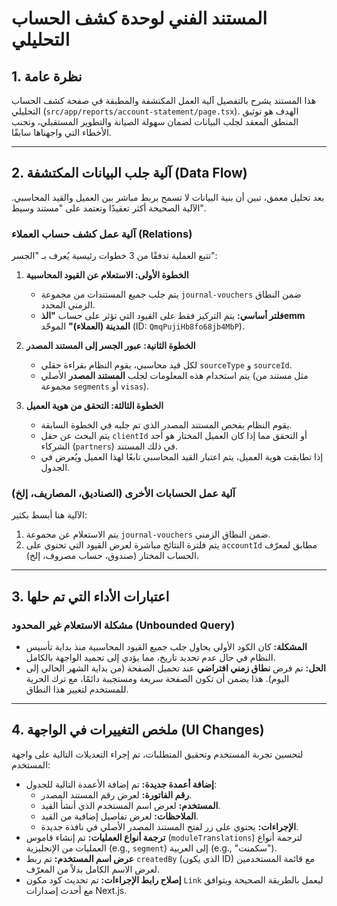 # المستند الفني لوحدة كشف الحساب التحليلي

## 1. نظرة عامة

هذا المستند يشرح بالتفصيل آلية العمل المكتشفة والمطبقة في صفحة كشف الحساب التحليلي (`src/app/reports/account-statement/page.tsx`). الهدف هو توثيق المنطق المعقد لجلب البيانات لضمان سهولة الصيانة والتطوير المستقبلي، وتجنب الأخطاء التي واجهناها سابقًا.

---

## 2. آلية جلب البيانات المكتشفة (Data Flow)

بعد تحليل معمق، تبين أن بنية البيانات لا تسمح بربط مباشر بين العميل والقيد المحاسبي. الآلية الصحيحة أكثر تعقيدًا وتعتمد على "مستند وسيط".

### آلية عمل كشف حساب العملاء (Relations)

تتبع العملية تدفقًا من 3 خطوات رئيسية يُعرف بـ "الجسر":

1.  **الخطوة الأولى: الاستعلام عن القيود المحاسبية**
    *   يتم جلب جميع المستندات من مجموعة `journal-vouchers` ضمن النطاق الزمني المحدد.
    *   **فلتر أساسي:** يتم التركيز فقط على القيود التي تؤثر على حساب **"الذemm المدينة (العملاء)"** الموحّد (ID: `QmqPujiHb8fo68jb4MbP`).

2.  **الخطوة الثانية: عبور الجسر إلى المستند المصدر**
    *   لكل قيد محاسبي، يقوم النظام بقراءة حقلي `sourceType` و `sourceId`.
    *   يتم استخدام هذه المعلومات لجلب **المستند المصدر** الأصلي (مثل مستند من مجموعة `segments` أو `visas`).

3.  **الخطوة الثالثة: التحقق من هوية العميل**
    *   يقوم النظام بفحص المستند المصدر الذي تم جلبه في الخطوة السابقة.
    *   يتم البحث عن حقل `clientId` أو التحقق مما إذا كان العميل المختار هو أحد الشركاء (`partners`) في ذلك المستند.
    *   إذا تطابقت هوية العميل، يتم اعتبار القيد المحاسبي تابعًا لهذا العميل ويُعرض في الجدول.

### آلية عمل الحسابات الأخرى (الصناديق، المصاريف، إلخ)

الآلية هنا أبسط بكثير:
1.  يتم الاستعلام عن مجموعة `journal-vouchers` ضمن النطاق الزمني.
2.  يتم فلترة النتائج مباشرة لعرض القيود التي تحتوي على `accountId` مطابق لمعرّف الحساب المختار (صندوق، حساب مصروف، إلخ).

---

## 3. اعتبارات الأداء التي تم حلها

### **مشكلة الاستعلام غير المحدود (Unbounded Query)**

*   **المشكلة:** كان الكود الأولي يحاول جلب جميع القيود المحاسبية منذ بداية تأسيس النظام في حال عدم تحديد تاريخ، مما يؤدي إلى تجميد الواجهة بالكامل.
*   **الحل:** تم فرض **نطاق زمني افتراضي** عند تحميل الصفحة (من بداية الشهر الحالي إلى اليوم). هذا يضمن أن تكون الصفحة سريعة ومستجيبة دائمًا، مع ترك الحرية للمستخدم لتغيير هذا النطاق.

---

## 4. ملخص التغييرات في الواجهة (UI Changes)

لتحسين تجربة المستخدم وتحقيق المتطلبات، تم إجراء التعديلات التالية على واجهة المستخدم:

*   **إضافة أعمدة جديدة:** تم إضافة الأعمدة التالية للجدول:
    *   **رقم الفاتورة:** لعرض رقم المستند المصدر.
    *   **المستخدم:** لعرض اسم المستخدم الذي أنشأ القيد.
    *   **الملاحظات:** لعرض تفاصيل إضافية من القيد.
    *   **الإجراءات:** يحتوي على زر لفتح المستند المصدر الأصلي في نافذة جديدة.
*   **ترجمة أنواع العمليات:** تم إنشاء قاموس (`moduleTranslations`) لترجمة أنواع العمليات من الإنجليزية (e.g., `segment`) إلى العربية (e.g., "سكمنت").
*   **عرض اسم المستخدم:** تم ربط `createdBy` (الذي يكون ID) مع قائمة المستخدمين لعرض الاسم الكامل بدلاً من المعرّف.
*   **إصلاح رابط الإجراءات:** تم تحديث كود مكون `Link` ليعمل بالطريقة الصحيحة ويتوافق مع أحدث إصدارات Next.js.
